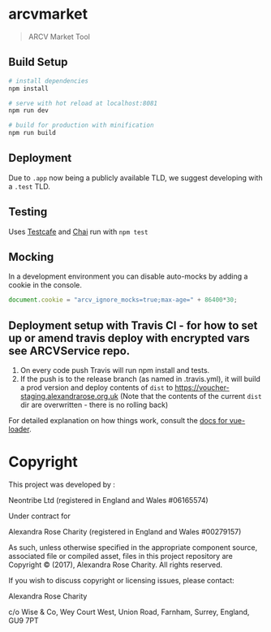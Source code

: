 # arcvmarket

> ARCV Market Tool

## Build Setup

``` bash
# install dependencies
npm install

# serve with hot reload at localhost:8081
npm run dev

# build for production with minification
npm run build
```

## Deployment
Due to `.app` now being a publicly available TLD, we suggest developing with a `.test` TLD.

## Testing
Uses [Testcafe](https://devexpress.github.io/testcafe/documentation/getting-started/) and [Chai](http://chaijs.com/)
run with `npm test`

## Mocking
In a development environment you can disable auto-mocks by adding a cookie in the console.

``` js
document.cookie = "arcv_ignore_mocks=true;max-age=" + 86400*30;
```

## Deployment setup with Travis CI - for how to set up or amend travis deploy with encrypted vars see ARCVService repo.

1. On every code push Travis will run npm install and tests.
2. If the push is to the release branch (as named in .travis.yml), it will build a prod version and deploy contents of `dist` to https://voucher-staging.alexandrarose.org.uk
(Note that the contents of the current `dist` dir are overwritten - there is no rolling back)

For detailed explanation on how things work, consult the [docs for vue-loader](http://vuejs.github.io/vue-loader).

# Copyright
This project was developed by :

Neontribe Ltd (registered in England and Wales #06165574) 

Under contract for

Alexandra Rose Charity (registered in England and Wales #00279157) 

As such, unless otherwise specified in the appropriate component source, associated file or compiled asset, files in this project repository are Copyright &copy; (2017), Alexandra Rose Charity. All rights reserved.

If you wish to discuss copyright or licensing issues, please contact:

Alexandra Rose Charity

c/o Wise & Co, 
Wey Court West, 
Union Road, 
Farnham, 
Surrey, 
England,
GU9 7PT
